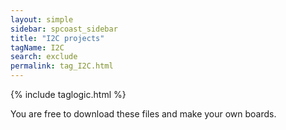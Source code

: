 ```yaml
---
layout: simple
sidebar: spcoast_sidebar
title: "I2C projects"
tagName: I2C
search: exclude
permalink: tag_I2C.html
---
```

{% include taglogic.html %}
<script>
	$("#mysidebar").navgoco('toggle', true);
</script>

You are free to download these files and make your own boards.



